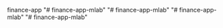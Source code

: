finance-app
"# finance-app-mlab" 
"# finance-app-mlab" 
"# finance-app-mlab" 
"# finance-app-mlab" 

